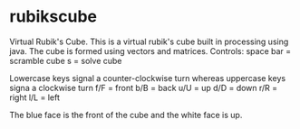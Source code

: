 # rubikscube
Virtual Rubik's Cube.
This is a virtual rubik's cube built in processing using java. The cube is formed using vectors and matrices. 
Controls:
space bar = scramble cube
s = solve cube

Lowercase keys signal a counter-clockwise turn whereas uppercase keys signa a clockwise turn
f/F = front
b/B = back
u/U = up
d/D = down
r/R = right
l/L = left

The blue face is the front of the cube and the white face is up.
